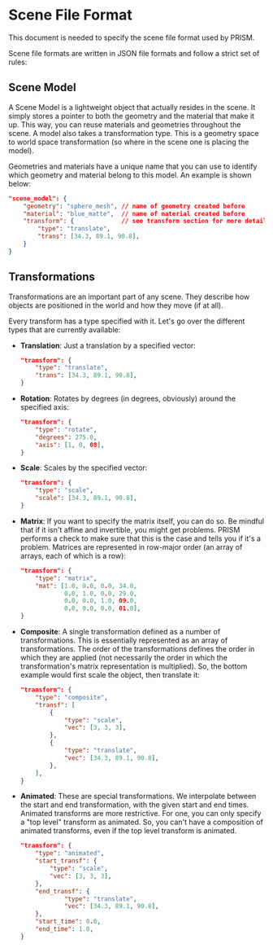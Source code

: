 # Scene File Format #

This document is needed to specify the scene file format used by PRISM.

Scene file formats are written in JSON file formats and follow a strict set of rules:

## Scene Model ##

A Scene Model is a lightweight object that actually resides in the scene. It simply stores a pointer to both the geometry and the material that make it up. This way, you can reuse materials and geometries throughout the scene. A model also takes a transformation type. This is a geometry space to world space transformation (so where in the scene one is placing the model).

Geometries and materials have a unique name that you can use to identify which geometry and material belong to this model. An example is shown below:

```json
"scene_model": {
    "geometry": "sphere_mesh", // name of geometry created before
    "material": "blue_matte",  // name of material created before
    "transform": {             // see transform section for more details
        "type": "translate",
        "trans": [34.3, 89.1, 90.8],
    }
}
```

## Transformations ##

Transformations are an important part of any scene. They describe how objects are positioned in the world and how they move (if at all).

Every transform has a type specified with it. Let's go over the different types that are currently available:

- **Translation**: Just a translation by a specified vector:
    ```json
    "transform": {
        "type": "translate",
        "trans": [34.3, 89.1, 90.8],
    }
    ```
- **Rotation**: Rotates by degrees (in degrees, obviously) around the specified axis:
    ```json
    "transform": {
        "type": "rotate",
        "degrees": 275.0,
        "axis": [1, 0, 08],
    }
    ```
- **Scale**: Scales by the specified vector:
    ```json
    "transform": {
        "type": "scale",
        "scale": [34.3, 89.1, 90.8],
    }
    ```
- **Matrix**: If you want to specify the matrix itself, you can do so. Be mindful that if it isn't affine and invertible, you might get problems. PRISM performs a check to make sure that this is the case and tells you if it's a problem. Matrices are represented in row-major order (an array of arrays, each of which is a row):
    ```json
    "transform": {
        "type": "matrix",
        "mat": [1.0, 0.0, 0.0, 34.0,
                0.0, 1.0, 0.0, 29.0,
                0.0, 0.0, 1.0, 09.0,
                0.0, 0.0, 0.0, 01.0],
    }
    ```
- **Composite**: A single transformation defined as a number of transformations. This is essentially represented as an array of transformations. The order of the transformations defines the order in which they are applied (not necessarily the order in which the transformation's matrix representation is multiplied). So, the bottom example would first scale the object, then translate it:
    ```json
    "transform": {
        "type": "composite",
        "transf": [
            {
                "type": "scale",
                "vec": [3, 3, 3],
            },
            {
                "type": "translate",
                "vec": [34.3, 89.1, 90.8],
            },
        ],
    }
    ```
- **Animated**: These are special transformations. We interpolate between the start and end transformation, with the given start and end times. Animated transforms are more restrictive. For one, you can only specify a "top level" transform as animated. So, you can't have a composition of animated transforms, even if the top level transform is animated.
    ```json
    "transform": {
        "type": "animated",
        "start_transf": {
            "type": "scale",
            "vec": [3, 3, 3],
        },
        "end_transf": {
                "type": "translate",
                "vec": [34.3, 89.1, 90.8],
        },
        "start_time": 0.0,
        "end_time": 1.0,
    }
    ```

